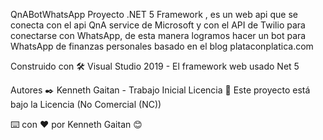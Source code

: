 QnABotWhatsApp
Proyecto .NET 5 Framework , es un web api que se conecta con el api QnA service de Microsoft y con el API de Twilio para conectarse con WhatsApp, de esta manera logramos hacer un bot para WhatsApp de finanzas personales basado en el blog plataconplatica.com



Construido con 🛠️
Visual Studio 2019 - El framework web usado
Net 5 


Autores ✒️
Kenneth Gaitan - Trabajo Inicial
Licencia 📄
Este proyecto está bajo la Licencia (No Comercial (NC))

⌨️ con ❤️ por Kenneth Gaitan 😊
